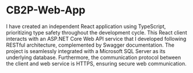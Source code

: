 # CB2P-Web-App
I have created an independent React application using TypeScript, prioritizing type safety throughout the development cycle. This React client interacts with an ASP.NET Core Web API service that I developed following RESTful architecture, complemented by Swagger documentation. The project is seamlessly integrated with a Microsoft SQL Server as its underlying database. Furthermore, the communication protocol between the client and web service is HTTPS, ensuring secure web communication.
